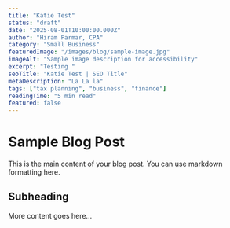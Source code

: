 ```yaml
---
title: "Katie Test"
status: "draft"
date: "2025-08-01T10:00:00.000Z"
author: "Hiram Parmar, CPA"
category: "Small Business"
featuredImage: "/images/blog/sample-image.jpg"
imageAlt: "Sample image description for accessibility"
excerpt: "Testing "
seoTitle: "Katie Test | SEO Title"
metaDescription: "La La la"
tags: ["tax planning", "business", "finance"]
readingTime: "5 min read"
featured: false
---
```


# Sample Blog Post

This is the main content of your blog post. You can use markdown formatting here.

## Subheading

More content goes here...
